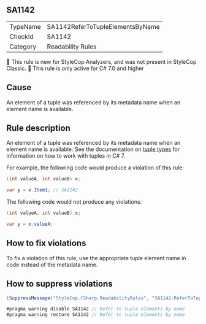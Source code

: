 ## SA1142

<table>
<tr>
  <td>TypeName</td>
  <td>SA1142ReferToTupleElementsByName</td>
</tr>
<tr>
  <td>CheckId</td>
  <td>SA1142</td>
</tr>
<tr>
  <td>Category</td>
  <td>Readability Rules</td>
</tr>
</table>

:memo: This rule is new for StyleCop Analyzers, and was not present in StyleCop Classic.
:memo: This rule is only active for C# 7.0 and higher

## Cause

An element of a tuple was referenced by its metadata name when an element name is available.

## Rule description

An element of a tuple was referenced by its metadata name when an element name is available.  See the documentation on [tuple types](https://docs.microsoft.com/en-us/dotnet/csharp/tuples) for information on how to work with tuples in C# 7.

For example, the following code would produce a violation of this rule:

```csharp
(int valueA, int valueB) x;

var y = x.Item1; // SA1142
```

The following code would not produce any violations:

```csharp
(int valueA, int valueB) x;

var y = x.valueA;
```

## How to fix violations

To fix a violation of this rule, use the appropriate tuple element name in code instead of the metadata name.

## How to suppress violations

```csharp
[SuppressMessage("StyleCop.CSharp.ReadabilityRules", "SA1142:ReferToTupleElementsByName", Justification = "Reviewed.")]
```

```csharp
#pragma warning disable SA1142 // Refer to tuple elements by name
#pragma warning restore SA1142 // Refer to tuple elements by name
```
